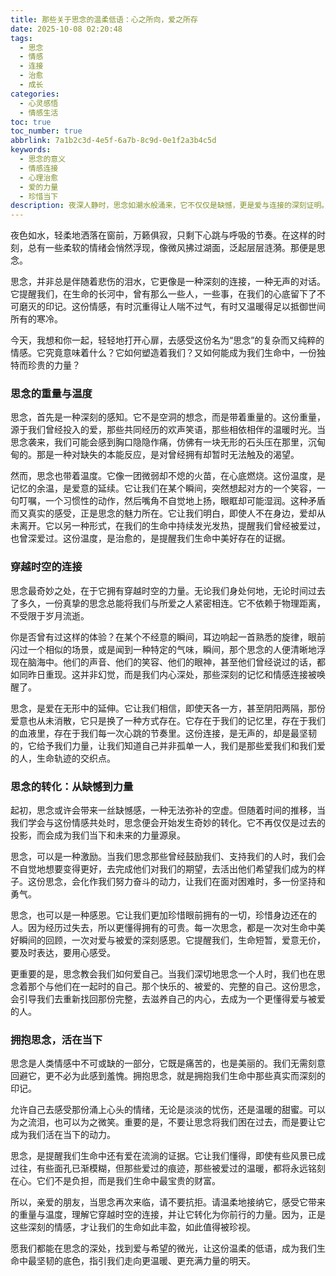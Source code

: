 ```yaml
---
title: 那些关于思念的温柔低语：心之所向，爱之所存
date: 2025-10-08 02:20:48
tags:
  - 思念
  - 情感
  - 连接
  - 治愈
  - 成长
categories:
  - 心灵感悟
  - 情感生活
toc: true
toc_number: true
abbrlink: 7a1b2c3d-4e5f-6a7b-8c9d-0e1f2a3b4c5d
keywords:
  - 思念的意义
  - 情感连接
  - 心理治愈
  - 爱的力量
  - 珍惜当下
description: 夜深人静时，思念如潮水般涌来，它不仅仅是缺憾，更是爱与连接的深刻证明。这篇文章将带你走进思念的温柔世界，感受它带来的重量与温度，理解它如何穿越时空，最终化为我们内心深处的力量与希望。让我们一起拥抱这份情感，从中汲取前行的勇气。
---
```


夜色如水，轻柔地洒落在窗前，万籁俱寂，只剩下心跳与呼吸的节奏。在这样的时刻，总有一些柔软的情绪会悄然浮现，像微风拂过湖面，泛起层层涟漪。那便是思念。

思念，并非总是伴随着悲伤的泪水，它更像是一种深刻的连接，一种无声的对话。它提醒我们，在生命的长河中，曾有那么一些人，一些事，在我们的心底留下了不可磨灭的印记。这份情感，有时沉重得让人喘不过气，有时又温暖得足以抵御世间所有的寒冷。

今天，我想和你一起，轻轻地打开心扉，去感受这份名为“思念”的复杂而又纯粹的情感。它究竟意味着什么？它如何塑造着我们？又如何能成为我们生命中，一份独特而珍贵的力量？

### 思念的重量与温度

思念，首先是一种深刻的感知。它不是空洞的想念，而是带着重量的。这份重量，源于我们曾经投入的爱，那些共同经历的欢声笑语，那些相依相伴的温暖时光。当思念袭来，我们可能会感到胸口隐隐作痛，仿佛有一块无形的石头压在那里，沉甸甸的。那是一种对缺失的本能反应，是对曾经拥有却暂时无法触及的渴望。

然而，思念也带着温度。它像一团微弱却不熄的火苗，在心底燃烧。这份温度，是记忆的余温，是爱意的延续。它让我们在某个瞬间，突然想起对方的一个笑容，一句叮嘱，一个习惯性的动作，然后嘴角不自觉地上扬，眼眶却可能湿润。这种矛盾而又真实的感受，正是思念的魅力所在。它让我们明白，即使人不在身边，爱却从未离开。它以另一种形式，在我们的生命中持续发光发热，提醒我们曾经被爱过，也曾深爱过。这份温度，是治愈的，是提醒我们生命中美好存在的证据。

### 穿越时空的连接

思念最奇妙之处，在于它拥有穿越时空的力量。无论我们身处何地，无论时间过去了多久，一份真挚的思念总能将我们与所爱之人紧密相连。它不依赖于物理距离，不受限于岁月流逝。

你是否曾有过这样的体验？在某个不经意的瞬间，耳边响起一首熟悉的旋律，眼前闪过一个相似的场景，或是闻到一种特定的气味，瞬间，那个思念的人便清晰地浮现在脑海中。他们的声音、他们的笑容、他们的眼神，甚至他们曾经说过的话，都如同昨日重现。这并非幻觉，而是我们内心深处，那些深刻的记忆和情感连接被唤醒了。

思念，是爱在无形中的延伸。它让我们相信，即使天各一方，甚至阴阳两隔，那份爱意也从未消散，它只是换了一种方式存在。它存在于我们的记忆里，存在于我们的血液里，存在于我们每一次心跳的节奏里。这份连接，是无声的，却是最坚韧的，它给予我们力量，让我们知道自己并非孤单一人，我们是那些爱我们和我们爱的人，生命轨迹的交织点。

### 思念的转化：从缺憾到力量

起初，思念或许会带来一丝缺憾感，一种无法弥补的空虚。但随着时间的推移，当我们学会与这份情感共处时，思念便会开始发生奇妙的转化。它不再仅仅是过去的投影，而会成为我们当下和未来的力量源泉。

思念，可以是一种激励。当我们思念那些曾经鼓励我们、支持我们的人时，我们会不自觉地想要变得更好，去完成他们对我们的期望，去活出他们希望我们成为的样子。这份思念，会化作我们努力奋斗的动力，让我们在面对困难时，多一份坚持和勇气。

思念，也可以是一种感恩。它让我们更加珍惜眼前拥有的一切，珍惜身边还在的人。因为经历过失去，所以更懂得拥有的可贵。每一次思念，都是一次对生命中美好瞬间的回顾，一次对爱与被爱的深刻感恩。它提醒我们，生命短暂，爱意无价，要及时表达，要用心感受。

更重要的是，思念教会我们如何爱自己。当我们深切地思念一个人时，我们也在思念着那个与他们在一起时的自己。那个快乐的、被爱的、完整的自己。这份思念，会引导我们去重新找回那份完整，去滋养自己的内心，去成为一个更懂得爱与被爱的人。

### 拥抱思念，活在当下

思念是人类情感中不可或缺的一部分，它既是痛苦的，也是美丽的。我们无需刻意回避它，更不必为此感到羞愧。拥抱思念，就是拥抱我们生命中那些真实而深刻的印记。

允许自己去感受那份涌上心头的情绪，无论是淡淡的忧伤，还是温暖的甜蜜。可以为之流泪，也可以为之微笑。重要的是，不要让思念将我们困在过去，而是要让它成为我们活在当下的动力。

思念，是提醒我们生命中还有爱在流淌的证据。它让我们懂得，即使有些风景已成过往，有些面孔已渐模糊，但那些爱过的痕迹，那些被爱过的温暖，都将永远铭刻在心。它们不是负担，而是我们生命中最宝贵的财富。

所以，亲爱的朋友，当思念再次来临，请不要抗拒。请温柔地接纳它，感受它带来的重量与温度，理解它穿越时空的连接，并让它转化为你前行的力量。因为，正是这些深刻的情感，才让我们的生命如此丰盈，如此值得被珍视。

愿我们都能在思念的深处，找到爱与希望的微光，让这份温柔的低语，成为我们生命中最坚韧的底色，指引我们走向更温暖、更充满力量的明天。